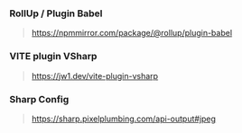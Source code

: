 ### RollUp / Plugin Babel
> https://npmmirror.com/package/@rollup/plugin-babel

### VITE plugin VSharp
> https://jw1.dev/vite-plugin-vsharp

### Sharp Config
> https://sharp.pixelplumbing.com/api-output#jpeg

